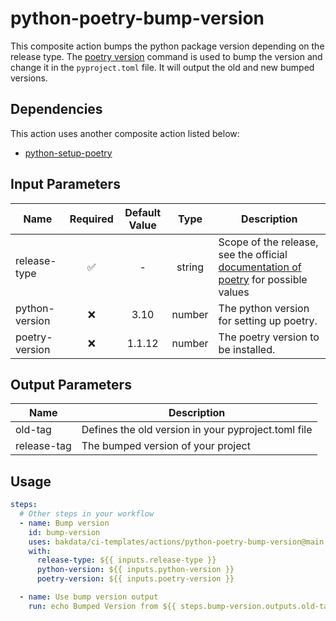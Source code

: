 # python-poetry-bump-version

This composite action bumps the python package version depending on the release type. The [poetry version](https://python-poetry.org/docs/cli/#version) command is used to bump the version and change it
in the `pyproject.toml` file. It will output the old and new bumped versions.

## Dependencies

This action uses another composite action listed below:

* [python-setup-poetry](https://github.com/bakdata/ci-templates/tree/main/actions/python-setup-poetry)

## Input Parameters

| Name              | Required | Default Value |  Type   | Description                                                                                                                        |
|-------------------|:--------:|:-------------:|:-------:|------------------------------------------------------------------------------------------------------------------------------------|
| release-type      |    ✅     |       -       | string  | Scope of the release, see the official [documentation of poetry](https://python-poetry.org/docs/cli/#version) for possible values  |
| python-version    |    ❌     |     3.10      | number  | The python version for setting up poetry.                                                                                          |
| poetry-version    |    ❌     |    1.1.12     | number  | The poetry version to be installed.                                                                                                |

## Output Parameters

| Name        | Description                                         |
|-------------|-----------------------------------------------------|
| old-tag     | Defines the old version in your pyproject.toml file |
| release-tag | The bumped version of your project                  |

## Usage

```yaml
steps:
  # Other steps in your workflow
  - name: Bump version
    id: bump-version
    uses: bakdata/ci-templates/actions/python-poetry-bump-version@main
    with:
      release-type: ${{ inputs.release-type }}
      python-version: ${{ inputs.python-version }}
      poetry-version: ${{ inputs.poetry-version }}

  - name: Use bump version output
    run: echo Bumped Version from ${{ steps.bump-version.outputs.old-tag }} to ${{ steps.bump-version.outputs.release-tag }}
```

